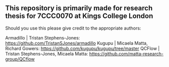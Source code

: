 ## This repository is primarily made for research thesis for 7CCC0070 at Kings College London

Should you use this please give credit to the appropriate authors:

Armadillo | Tristan Stephens-Jones: https://github.com/TristanSJones/armadillo
Kugupu | Micaela Matta, Richard Gowers: https://github.com/kugupu/kugupu/tree/master
QCFlow | Tristan Stephens-Jones, Micaela Matta: https://github.com/matta-research-group/QCflow



